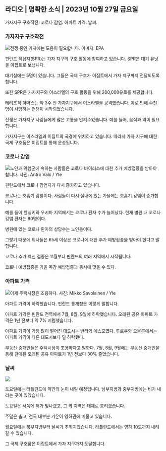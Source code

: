 ## 라디오 \| 명확한 소식 \| 2023년 10월 27일 금요일

가자지구 구호작전. 코로나 감염. 아파트 가격. 날씨.

### 가자지구 구호작전

![전쟁 중인 가자에는 도움이 필요합니다. 이미지: EPA](https://images.cdn.yle.fi/image/upload/c_crop,h_3780,w_6720,x_0,y_700/ar_1.7777777777777777,c_fill,g_faces,h_675,w_1200/dpr_1.0/q_auto:eco/f_auto/fl_lossy/v1698396491/39-1192101653b784c2d563)

핀란드 적십자(SPR)는 가자 지구의 구호 활동에 참여하고 있습니다. SPR은 대기 유닛을 이집트로 보냅니다.

대기실에는 5명이 있습니다. 그들은 국제 구호가 이집트에서 가자 지구까지 전달되도록 합니다.

또한 SPR은 가자지구와 이스라엘의 구호 활동을 위해 200,000유로를 제공합니다.

테러조직 하마스는 약 3주 전 가자지구에서 이스라엘을 공격했습니다. 이로 인해 수천 명이 사망하는 전쟁이 시작되었습니다.

전쟁은 가자지구 사람들에게 많은 고통을 안겨주었습니다. 예를 들어, 음식과 약이 필요합니다.

가자지구는 이스라엘과 이집트의 국경에 위치하고 있습니다. 따라서 가자 지구에 대한 국제 구호품은 이집트를 통해 운송됩니다.

### 코로나 감염

![노인과 위험군에 속하는 사람들은 코로나 바이러스에 대한 추가 예방접종을 받아야 합니다. 사진: Antro Valo / Yle](https://images.cdn.yle.fi/image/upload/c_crop,h_3510,w_6240,x_0,y_400/ar_1.7777777777777777,c_fill,g_faces,h_675,w_1200/dpr_1.0/q_auto:eco/f_auto/fl_lossy/v1670569792/39-933588623dccc01a881)

핀란드에서 코로나 감염자가 다시 증가하고 있습니다.

코로나는 호흡기 감염이다. 사람들이 다시 실내에 있는 가을에는 호흡기 감염이 증가합니다.

예를 들어 헬싱키와 우시마 지역에서는 코로나 환자 수가 늘어났다. 현재 병원 내 코로나 감염 환자는 80명이다.

병원에 있는 코로나 환자의 상당수는 노인들이다.

그렇기 때문에 의사들은 65세 이상은 코로나에 대한 추가 예방접종을 받아야 한다고 말합니다.

코로나 추가 백신 접종은 11월부터 핀란드의 여러 지역에서 시작됩니다.

코로나 예방접종은 가을 독감 예방접종과 동시에 맞을 수 있다.

### 아파트 가격

![이제 주택시장은 조용하다. 사진: Mikko Savolainen / Yle](https://images.cdn.yle.fi/image/upload/c_crop,h_3348,w_5952,x_0,y_483/ar_1.7777777777777777,c_fill,g_faces,h_675,w_1200/dpr_1.0/q_auto:eco/f_auto/fl_lossy/v1694415905/39-117017864fea8c7baf74)

아파트 가격이 하락했습니다. 핀란드 통계청은 이렇게 말합니다.

아파트 가격은 핀란드 전역에서 7월, 8월, 9월에 하락했습니다. 오래된 공유 아파트 가격은 1년 전보다 약 7% 저렴했습니다.

아파트 가격이 가장 많이 떨어진 대도시는 반타와 에스포였다. 투르쿠와 오울루에서는 아파트 가격이 다른 대도시보다 덜 하락했다.

부동산 중개인들은 주택시장이 조용하다고 말한다. 7월, 8월, 9월에는 부동산 중개인을 통해 판매된 오래된 공유 아파트가 1년 전보다 30% 줄었습니다.

### 날씨

![](https://images.cdn.yle.fi/image/upload/c_crop,h_1080,w_1919,x_0,y_0/ar_1.7777777777777777,c_fill,g_faces,h_675,w_1200/dpr_1.0/q_auto:eco/f_auto/fl_lossy/v1698421548/39-1192510653bdb0fbe9af)

토요일에는 라플란드에 약간의 눈이 내릴 예정입니다. 남부지방과 중부지방에는 비가 내리는 곳이 있겠습니다.

토요일은 서쪽에 해가 빛나겠고, 그 외 지역은 대체로 흐리겠습니다.

주말은 춥고, 전국 대부분 기온이 영하권에 머물고 있습니다.

월요일에는 북부지방부터 날씨가 추워지겠습니다. 라플란드에서는 영하 10도까지 내려갈 수 있습니다.

그 국제 구호품은 이집트에서 가자 지구까지 도달합니다.